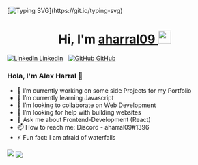 [![Typing SVG](https://readme-typing-svg.herokuapp.com?size=24&width=600&lines=Welcome+To+aharral09's+GitHub+Profile!)](https://git.io/typing-svg)

<h1 align="center">Hi, I'm <a href="https://www.linkedin.com/in/alex-harral-723a60184/" target="_blank"> aharral09 </a> <img src="https://raw.githubusercontent.com/MartinHeinz/MartinHeinz/master/wave.gif" width="30px"></h1>

[![Linkedin](https://i.stack.imgur.com/gVE0j.png) LinkedIn](https://www.linkedin.com/in/alex-harral-723a60184/)
&nbsp;
[![GitHub](https://i.stack.imgur.com/tskMh.png) GitHub](https://github.com/aharral09)

### Hola, I'm Alex Harral 👋

- 🔭 I’m currently working on some side Projects for my Portfolio
- 🌱 I’m currently learning Javascript
- 👯 I’m looking to collaborate on Web Development
- 🤔 I’m looking for help with building websites
- 💬 Ask me about Frontend-Development (React)
- 📫 How to reach me: Discord - aharral09#1396
- ⚡ Fun fact: I am afraid of waterfalls

<img src="https://github-readme-stats.vercel.app/api?username=aharral09&&show_icons=true&title_color=ffffff&icon_color=bb2acf&text_color=daf7dc&bg_color=151515">

<img align="center" src="https://github-readme-stats.anuraghazra1.vercel.app/api/top-langs/?username=aharral09&layout=compact&theme=radical" />
